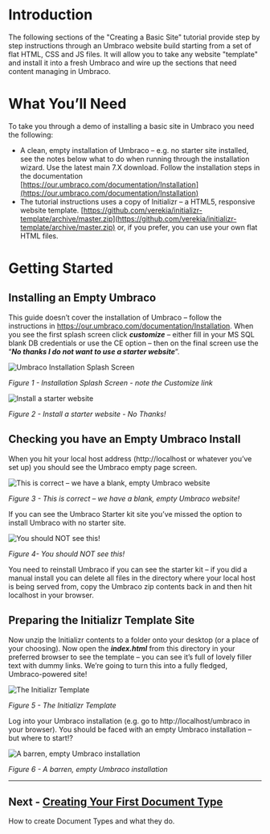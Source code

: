 # Introduction 

The following sections of the "Creating a Basic Site" tutorial provide step by step instructions through an Umbraco website build starting from a set of flat HTML, CSS and JS files. It will allow you to take any website "template" and install it into a fresh Umbraco and wire up the sections that need content managing in Umbraco.  

# **What You’ll Need**

To take you through a demo of installing a basic site in Umbraco you need the following:

*    A clean, empty installation of Umbraco – e.g. no starter site installed, see the notes below what to do when running through the installation wizard. Use the latest main 7.X download. Follow the installation steps in the documentation [https://our.umbraco.com/documentation/Installation](https://our.umbraco.com/documentation/Installation)  
*    The tutorial instructions uses a copy of Initializr – a HTML5, responsive website template. [https://github.com/verekia/initializr-template/archive/master.zip](https://github.com/verekia/initializr-template/archive/master.zip) or, if you prefer, you can use your own flat HTML files.

# **Getting Started**

## Installing an Empty Umbraco

This guide doesn’t cover the installation of Umbraco – follow the instructions in https://our.umbraco.com/documentation/Installation. When you see the first splash screen click **_customize_** – either fill in your MS SQL blank DB credentials or use the CE option – then on the final screen use the “**_No thanks I do not want to use a starter website_**”. 

 
![Umbraco Installation Splash Screen](images/figure-1-installation-splash-screen.png)


*Figure 1 - Installation Splash Screen - note the Customize link*



![Install a starter website](images/figure-2-no-starter-website.png)


*Figure 2 - Install a starter website - No Thanks!*



## Checking you have an Empty Umbraco Install

When you hit your local host address (http://localhost or whatever you’ve set up) you should see the Umbraco empty page screen. 

 
![This is correct – we have a blank, empty Umbraco website](images/figure-3-empty-umbraco-install.png)


*Figure 3 - This is correct – we have a blank, empty Umbraco website!*

If you can see the Umbraco Starter kit site you’ve missed the option to install Umbraco with no starter site.  

 
![You should NOT see this!](images/figure-4-should-not-see-this.png)


*Figure 4- You should NOT see this!*


You need to reinstall Umbraco if you can see the starter kit – if you did a manual install you can delete all files in the directory where your local host is being served from, copy the Umbraco zip contents back in and then hit localhost in your browser.  


## Preparing the Initializr Template Site 

Now unzip the Initializr contents to a folder onto your desktop (or a place of your choosing).  Now open the **_index.html_** from this directory in your preferred browser to see the template – you can see it’s full of lovely filler text with dummy links. We’re going to turn this into a fully fledged, Umbraco-powered site! 

 
![The Initializr Template](images/figure-5-initializr-template.png)


*Figure 5 - The Initializr Template*


Log into your Umbraco installation (e.g. go to http://localhost/umbraco in your browser).  You should be faced with an empty Umbraco installation – but where to start!?

 
![A barren, empty Umbraco installation](images/figure-6-umbraco-empty.png)


*Figure 6 - A barren, empty Umbraco installation*

---

## Next - [Creating Your First Document Type](Document-Types.md)
How to create Document Types and what they do.

